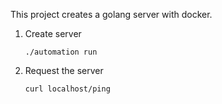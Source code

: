 This project creates a golang server with docker.

1. Create server

    `./automation run`

2. Request the server

    `curl localhost/ping`
